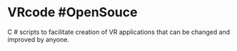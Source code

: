 # VRcode #OpenSouce
C # scripts to facilitate creation of VR applications that can be changed and improved by anyone.
